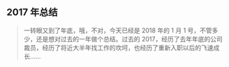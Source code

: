 ## 2017 年总结

> 一转眼又到了年底，哦，不对，今天已经是 2018 年的 1 月 1 号，不管多少，还是想对过去的一年做个总结。过去的 2017，经历了去年年底的公司裁员，经历了将近大半年找工作的坎坷，也经历了重新入职以后的飞速成长……
